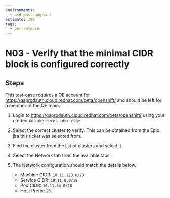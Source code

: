 ```yaml
---
environments:
  - osd-post-upgrade
estimate: 30m
tags:
  - per-release
---
```


# N03 - Verify that the minimal CIDR block is configured correctly

## Steps

This test-case requires a QE account for https://qaprodauth.cloud.redhat.com/beta/openshift/ and should be left for a member of the QE team.

1. Login to https://qaprodauth.cloud.redhat.com/beta/openshift/ using your credentials `<kerberos id>>-csqe`
2. Select the correct cluster to verify. This can be obtained from the Epic jira this ticket was selected from.
3. Find the cluster from the list of clusters and select it.
4. Select the Network tab from the available tabs.
5. The Network configuration should match the details below.

   - Machine CIDR: `10.11.128.0/23`
   - Service CIDR: `10.11.0.0/18`
   - Pod CIDR: `10.11.64.0/18`
   - Host Prefix: `23`
